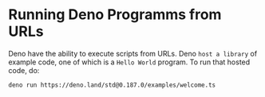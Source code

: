 # Running Deno Programms from URLs

Deno have the ability to execute scripts from URLs. Deno `host a library` of example code, one of which is a `Hello World` program. To run that hosted code, do:

```bash
deno run https://deno.land/std@0.187.0/examples/welcome.ts
```